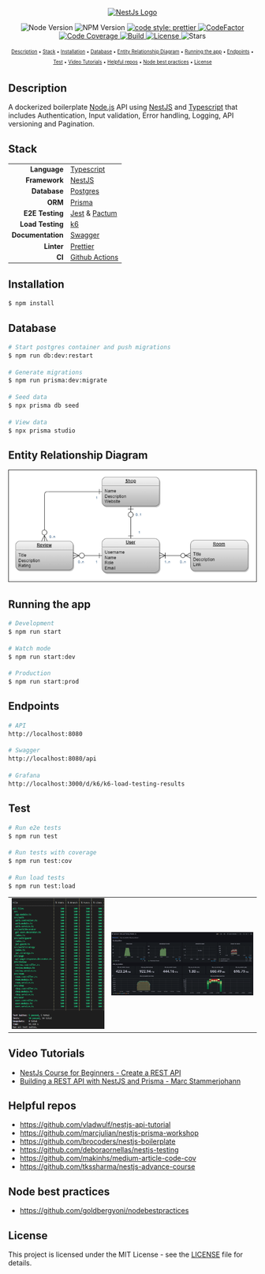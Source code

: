 <p align="center">
  <a href="http://nestjs.com/" target="blank"><img src="https://nestjs.com/img/logo_text.svg" width="320" alt="NestJs Logo" /></a>
</p>

<p align="center">
  <img src="https://img.shields.io/badge/node-16.15-green" alt="Node Version" />
  <img src="https://img.shields.io/badge/npm-8.5.5-blue" alt="NPM Version" />
  <a href="https://github.com/prettier/prettier">
    <img src="https://img.shields.io/badge/code_style-prettier-ff69b4.svg?" alt="code style: prettier">
  </a>
  <a href="https://www.codefactor.io/repository/github/pedrocorreia105/nestapi/overview/master">
    <img src="https://www.codefactor.io/repository/github/pedrocorreia105/nestapi/badge/master" alt="CodeFactor" />
  </a>
  <a href="https://codecov.io/gh/PedroCorreia105/NestApi/branch/master">
    <img src="https://codecov.io/gh/PedroCorreia105/NestApi/branch/master/graph/badge.svg" alt="Code Coverage">
  </a>
  <a href="https://github.com/PedroCorreia105/NestAPI/actions/workflows/build.yml">
    <img src="https://img.shields.io/github/actions/workflow/status/PedroCorreia105/NestApi/build.yml" alt="Build">
  </a>
  <a href="https://github.com/PedroCorreia105/NestApi/blob/master/LICENCE">
    <img src="https://img.shields.io/github/license/PedroCorreia105/NestApi" alt="License">
  </a>
  <img src="https://img.shields.io/github/stars/PedroCorreia105/NestApi?style=social" alt="Stars">
</p>

<p align="center">
  <sub><sup>
    <a href="#description">Description</a> •
    <a href="#stack">Stack</a> •
    <a href="#installation">Installation</a> •
    <a href="#database">Database</a> •
    <a href="#entity-relationship-diagram">Entity Relationship Diagram</a> •
    <a href="#running-the-app">Running the app</a> •
    <a href="#endpoints">Endpoints</a> •
    <a href="#test">Test</a> •
    <a href="#video-tutorials">Video Tutorials</a> •
    <a href="#helpful-repos">Helpful repos</a> •
    <a href="#node-best-practices">Node best practices</a> •
    <a href="#license">License</a>
  </sub></sup>
</p>

## Description

A dockerized boilerplate <a href="http://nodejs.org" target="blank">Node.js</a> API using <a href="https://nestjs.com/">NestJS</a> and <a href="https://www.typescriptlang.org/">Typescript</a> that includes Authentication, Input validation, Error handling, Logging, API versioning and Pagination.

## Stack

<table align="center">
  <tr>
    <td align="right">
      <b>Language</b>
    </td>
    <td align="left">
      <a href="https://www.typescriptlang.org/">Typescript</a>
    </td>
  </tr>
  <tr>
    <td align="right">
      <b>Framework</b>
    </td>
    <td align="left">
      <a href="https://nestjs.com/">NestJS</a>
    </td>
  </tr>
  <tr>
    <td align="right">
      <b>Database</b>
    </td>
    <td align="left">
      <a href="https://www.postgresql.org/">Postgres</a>
    </td>
  </tr>
  <tr>
    <td align="right">
      <b>ORM</b>
    </td>
    <td align="left">
      <a href="https://www.prisma.io/">Prisma</a>
    </td>
  </tr>
  <tr>
    <td align="right">
      <b>E2E Testing</b>
    </td>
    <td align="left">
      <a href="https://jestjs.io/">Jest</a> &
      <a href="https://pactumjs.github.io/">Pactum</a>
    </td>
  </tr>
  <tr>
    <td align="right">
      <b>Load Testing</b>
    </td>
    <td align="left">
      <a href="https://k6.io/">k6</a>
    </td>
  </tr>
  <tr>
    <td align="right">
      <b>Documentation</b>
    </td>
    <td align="left">
      <a href="https://swagger.io/tools/swagger-ui/">Swagger</a>
    </td>
  </tr>
  <tr>
    <td align="right">
      <b>Linter</b>
    </td>
    <td align="left">
      <a href="https://prettier.io/">Prettier</a>
    </td>
  </tr>
  <tr>
    <td align="right">
      <b>CI</b>
    </td>
    <td align="left">
      <a href="https://github.com/features/actions">Github Actions</a>
    </td>
  </tr>
 </table>

## Installation

```bash
$ npm install
```

## Database

```bash
# Start postgres container and push migrations
$ npm run db:dev:restart

# Generate migrations
$ npm run prisma:dev:migrate

# Seed data
$ npx prisma db seed

# View data
$ npx prisma studio
```

## Entity Relationship Diagram

<p align="center">
  <img src="resources/diagram.png" alt="Entity Relationship Diagram" />
</p>

## Running the app

```bash
# Development
$ npm run start

# Watch mode
$ npm run start:dev

# Production
$ npm run start:prod
```

## Endpoints

```bash
# API
http://localhost:8080

# Swagger
http://localhost:8080/api

# Grafana
http://localhost:3000/d/k6/k6-load-testing-results
```

## Test

```bash
# Run e2e tests
$ npm run test

# Run tests with coverage
$ npm run test:cov

# Run load tests
$ npm run test:load
```

<table>
  <tr>
    <td valign="center" width="40%"><img src="resources/coverage.png" alt="Coverage Report" /></td>
    <td valign="middle"><img src="resources/load.png" alt="Load Report" /></td>
  </tr>
</table>

## Video Tutorials

- [NestJs Course for Beginners - Create a REST API](https://www.youtube.com/watch?v=GHTA143_b-s)
- [Building a REST API with NestJS and Prisma - Marc Stammerjohann](https://www.youtube.com/watch?v=mmbd5hcQUaY)

## Helpful repos

- https://github.com/vladwulf/nestjs-api-tutorial
- https://github.com/marcjulian/nestjs-prisma-workshop
- https://github.com/brocoders/nestjs-boilerplate
- https://github.com/deboraornellas/nestjs-testing
- https://github.com/makinhs/medium-article-code-cov
- https://github.com/tkssharma/nestjs-advance-course

## Node best practices

- https://github.com/goldbergyoni/nodebestpractices

## License

This project is licensed under the MIT License - see the [LICENSE](https://github.com/PedroCorreia105/NestApi/blob/master/LICENCE) file for details.
